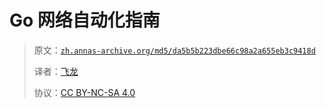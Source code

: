 # Go 网络自动化指南

> 原文：[`zh.annas-archive.org/md5/da5b5b223dbe66c98a2a655eb3c9418d`](https://zh.annas-archive.org/md5/da5b5b223dbe66c98a2a655eb3c9418d)
> 
> 译者：[飞龙](https://github.com/wizardforcel)
> 
> 协议：[CC BY-NC-SA 4.0](http://creativecommons.org/licenses/by-nc-sa/4.0/)